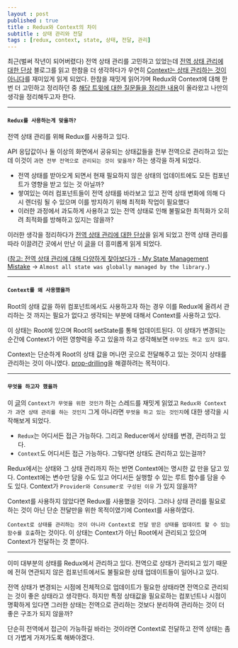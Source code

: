 ```yaml
---
layout : post
published : true
title : Redux와 Context의 차이
subtitle : 상태 관리와 전달
tags : [redux, context, state, 상태, 전달, 관리]
--- 
```


최근(벌써 작년이 되어버렸다) 전역 상태 관리를 고민하고 있었는데 [전역 상태 관리에 대한 단상](https://jbee.io/react/thinking-about-global-state) 블로그를 읽고 한참을 더 생각하다가 우연히 [Context는 상태 관리하는 것이 아니다](https://twitter.com/acemarke/status/1347717322673414146)를 재미있게 읽게 되었다. 한참을 재밋게 읽어가며 Redux와 Context에 대해 한번 더 고민하고 정리하던 중 [해당 트윗에 대한 질문들을 정리한 내용](https://blog.isquaredsoftware.com/2021/01/blogged-answers-why-react-context-is-not-a-state-management-tool-and-why-it-doesnt-replace-redux/)이 올라왔고 나만의 생각을 정리해두고자 한다.

------
#### `Redux를 사용하는게 맞을까?`
전역 상태 관리를 위해 Redux를 사용하고 있다. 
  
API 응답값이나 둘 이상의 화면에서 공유되는 상태값들을 전부 전역으로 관리하고 있는데 이것이 `과연 전부 전역으로 관리되는 것이 맞을까?` 하는 생각을 하게 되었다.
  
- 전역 상태를 받아오게 되면서 현재 필요하지 않은 상태의 업데이트에도 모든 컴포넌트가 영향을 받고 있는 것 아닐까?
- 쌓여있는 여러 컴포넌트들이 전역 상태를 바라보고 있고 전역 상태 변화에 의해 다시 렌더링 될 수 있으며 이를 방지하기 위해 최적화 작업이 필요했다
- 이러한 과정에서 과도하게 사용하고 있는 전역 상태로 인해 불필요한 최적화가 오히려 최적화를 방해하고 있지는 않을까?
  
이러한 생각을 정리하다가 [전역 상태 관리에 대한 단상](https://jbee.io/react/thinking-about-global-state)을 읽게 되었고 전역 상태 관리를 따라 이끌려간 곳에서 만난 이 [글](https://twitter.com/acemarke/status/1347717322673414146)을  더 흥미롭게 읽게 되었다.
  
([참고: 전역 상태 관리에 대해 다양하게 찾아보다가 - My State Management Mistake](https://epicreact.dev/my-state-management-mistake) →  `Almost all state was globally managed by the library.`)

------

#### `Context를 왜 사용했을까`

Root의 상태 값을 하위 컴포넌트에서도 사용하고자 하는 경우 이를 Redux에 올려서 관리하는 것 까지는 필요가 없다고 생각되는 부분에 대해서 Context를 사용하고 있다.

이 상태는 Root에 있으며 Root의 setState를 통해 업데이트된다. 이 상태가 변경되는 순간에 Context가 어떤 영향력을 주고 있을까 하고 생각해보면 `아무것도 하고 있지 않다`.

Context는 단순하게 Root의 상태 값을 머나먼 곳으로 전달해주고 있는 것이지 상태를 관리하는 것이 아니였다. [prop-drilling](https://kentcdodds.com/blog/prop-drilling)을 해결하려는 목적이다.

------

#### `무엇을 하고자 했을까`

이 [글](https://twitter.com/acemarke/status/1347717322673414146)의 `Context가 무엇을 위한 것인가` 하는 스레드를 재밋게 읽었고 `Redux와 Context가 과연 상태 관리를 하는 것인지` 그게 아니라면 `무엇을 하고 있는 것인지`에 대한 생각을 시작해보게 되었다.

- `Redux`는 어디서든 접근 가능하다. 그리고 Reducer에서 상태를 변경, 관리하고 있다.
- `Context`도 어디서든 접근 가능하다. 그렇다면 상태도 관리하고 있는걸까?

Redux에서는 상태와 그 상태 관리까지 하는 반면 Context에는 명시한 값 만을 담고 있다. Context에는 변수만 담을 수도 있고 어디서든 실행할 수 있는 루트 함수를 담을 수도 있다. Context가 `Provider와 Consumer로 구성된 이유` 가 있지 않을까?

Context를 사용하지 않았다면 Redux를 사용했을 것이다. 그러나 상태 관리를 필요로 하는 것이 아닌 단순 전달만을 위한 목적이였기에 Context를 사용하였다.

`Context로 상태를 관리하는 것이 아니라 Context로 전달 받은 상태를 업데이트 할 수 있는 함수를 호출`하는 것이다. 이 상태는 Context가 아닌 Root에서 관리되고 있으며 Context가 전달하는 것 뿐이다.

------

이미 대부분의 상태를 Redux에서 관리하고 있다. 전역으로 상태가 관리되고 있기 때문에 전혀 연관되지 않은 컴포넌트에서도 불필요한 상태 업데이트들이 일어나고 있다.

전역 상태가 변경되는 시점에 전체적으로 업데이트가 필요한 상태라면 전역으로 관리되는 것이 좋은 상태라고 생각한다. 하지만 특정 상태값을 필요로하는 컴포넌트나 시점이 명확하게 있다면 그러한 상태는 전역으로 관리하는 것보다 분리하여 관리하는 것이 더 좋은 구조가 되지 않을까?

단순히 전역에서 접근이 가능하길 바라는 것이라면 Context로 전달하고 전역 상태는 좀 더 가볍게 가져가도록 해봐야겠다.